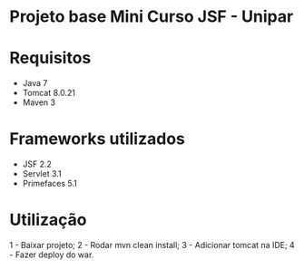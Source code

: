# Projeto base Mini Curso JSF - Unipar

# Requisitos
- Java 7
- Tomcat 8.0.21
- Maven 3

# Frameworks utilizados
- JSF 2.2
- Servlet 3.1
- Primefaces 5.1

# Utilização

1 - Baixar projeto;
2 - Rodar mvn clean install;
3 - Adicionar tomcat na IDE;
4 - Fazer deploy do war.
